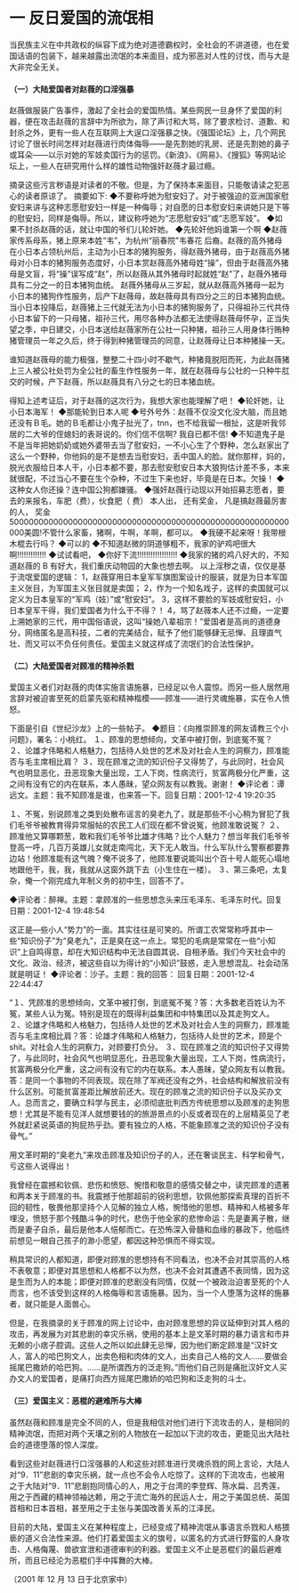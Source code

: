 # 一 反日爱国的流氓相
当民族主义在中共政权的纵容下成为绝对道德霸权时，全社会的不讲道德，也在爱国话语的包装下，越来越露出流氓的本来面目，成为邪恶对人性的讨伐，而与大是大非完全无关。

#### （一）大陆爱国者对赵薇的口淫强暴
赵薇做服装广告事件，激起了全社会的爱国热情。某些网民一旦身怀了爱国的利器，便在攻击赵薇的言辞中为所欲为，除了声讨和大骂，除了要求检讨、道歉、和封杀之外，更有一些人在互联网上大逞口淫强暴之快。《强国论坛》上，几个网民讨论了很长时间怎样对赵薇进行肉体侮辱——是先割她的乳房、还是先割她的鼻子或耳朵——以示对她的军妓卖国行为的惩罚。《新浪》、《网易》、《搜狐》等网站论坛上，一些人在研究用什么样的雄性动物强奸赵薇才最过瘾。

摘录这些污言秽语是对读者的不敬。但是，为了保持本来面目，只能敬请读之犯恶心的读者原谅了。 摘要如下:
◆不要称呼她为慰安妇了。对于被强迫的亚洲国家慰安妇来讲与这种志愿慰安妇一样是一种侮辱；对自愿的日本慰安妇来讲她只是下等的慰安妇，同样是侮辱。所以，建议称呼她为“志愿慰安妇”或“志愿军妓”。
◆如果不封杀赵薇的话，就让中国的爷们儿轮奸她。
◆先轮奸他妈谁第一个啊
◆赵薇家传系母系，猪上原来本姓“韦”，为杭州“丽春院”韦春花 后裔。赵薇的高外猪母在小日本占领杭州后，主动为小日本的猪狗服务，得赵薇外猪母，由于赵薇高外猪母对小日本的猪狗服务态度好，小日本赏赵薇高外猪母姓“操”，但由于赵薇高外猪母是文盲，将“操”误写成“赵”，所以赵薇从其外猪母时起就姓“赵”了，赵薇外猪母具有二分之一的日本猪狗血统。
赵薇外猪母从三岁起，就从赵薇高外猪母一起为小日本的猪狗作性服务，后产下赵薇母，故赵薇母具有四分之三的日本猪狗血统。
当小日本投降后，赵薇猪上三代就无法为小日本的猪狗服务了，只得祖孙三代共侍小日本留下的一只母猪，祖孙三代，用尽各种办法都无法使得赵薇母怀孕，正当失望之季，中日建交，小日本送给赵薇家所在公社一只种猪，祖孙三人用身体行贿种猪管理员一年之久后，终于得到种猪管理员的同意，让赵薇母让日本种猪操一天。

谁知道赵薇母的能力极强，整整二十四小时不歇气，种猪竟脱阳而死，为此赵薇猪上三人被公社处罚为全公社的畜生作性服务一年，就在赵薇母与公社的一只种牛肛交的时候，产下赵薇，所以赵薇具有八分之七的日本猪血统。

得知上述考证后，对于赵薇的这次行为，我想大家也能理解了吧！
◆轮奸她，让小日本海军！
◆那能轮到日本人呢
◆号外号外：赵薇不仅没文化没大脑，而且她还没有Ｂ毛。她的Ｂ毛都让小鬼子扯光了，tnn，也不给我留一根扯，这是听我邻居的二大爷的侄媳妇的表哥说的。你们信不信啊? 我自已都不信!
◆不知道鬼子是不是当年把她奶奶或她外婆带去当了慰安妇，一不小心生了个野种，怎么赵家出了这么一个野种，你他妈的是不是想去当慰安妇，丢中国人的脸。就你那样，妈的，脱光衣服给日本人干，小日本都不要，那去慰安慰安日本大狼狗估计差不多，本来就很配，不过当心不要在生个杂种，不过生下来也好，毕竟是在日本。欠操！
◆这种女人你还操？连中国公狗都嫌骚。
◆强奸赵薇行动现以开始招募志愿者，要去的来报名，车肥（费），伙食肥（ 费） 本人出， 还有奖金， 凡是搞赵薇最厉害的人， 奖金500000000000000000000000000000000000000000000000000000000000美圆!不管什么家畜，猪啊，牛啊，羊啊，都可以。
◆我硬不起来呀！我带根木棍去行吗？
◆可以的
◆不知道赵微的阴道够粗不，我家的驴鸡吧很大啊!!!!!!!!!!!!!
◆试试看吧，
◆你好下流!!!!!!!!!!!!!!!!!!
◆我家的猪的鸡八好大的，不知道赵薇的 B 有好大，我们重庆动物园的大象也想去啊。
以上淫秽之语，仅仅是基于流氓爱国的逻辑：
1，赵薇穿用日本皇军军旗图案设计的服装，就是为日本军国主义张目，为军国主义张目就是卖国；
2，作为一个知名戏子，这样的卖国就可以定义为日本皇军的“军鸡（妓）”或“慰安妇”。
3，这样不要脸的军妓或慰安妇，小日本皇军干得，我们爱国者为什么干不得？！
4，骂了赵薇本人还不过瘾，一定要上溯她家的三代，用中国俗语说，这叫“操她八辈祖宗！”爱国者是高尚的道德身分，网络匿名是高科技，二者的完美结合，赋予了他们能够肆无忌惮、且理直气壮、而又可以不负任何责任。爱国主义就这样成了流氓们的合法性保护。

#### （二）大陆爱国者对顾准的精神杀戮

爱国主义者们对赵薇的肉体实施言语施暴，已经足以令人震惊。而另一些人居然用言辞对被迫害至死的启蒙先驱和精神楷模——顾准——进行灵魂施暴，实在令人愤怒。

下面是引自《世纪沙龙》上的一些帖子。
◆题目：《向推崇顾准的网友请教三个小问题》，署名：小桃红。
１、顾准的思想倾向，文革中被打倒，到底冤不冤？ 
２、论雄才伟略和人格魅力，包括待人处世的艺术及对社会人生的洞察力，顾准能否与毛主席相比肩？
３、现在顾准之流的知识份子又得势了，与此同时，社会风气也明显恶化，丑恶现象大量出现，工人下岗，性病流行，贫富两极分化严重，这之间有没有它的内在联系，本人愚昧，望众网友有以教我。谢谢！
◆评论者：谭远文。主题：我不知顾准是谁，也来答一下。回复日期：2001-12-4 19:20:35

１、不冤，别说顾准之类到处散布谣言的臭老九了，就是那些不小心稍为冒犯了我们毛爷爷被教育得异常服帖的农民工人们现在都不曾说冤，他顾准敢说冤？
２、顾准他又算哪颗葱，敢和我们毛爷爷比雄才伟略？比个人魅力？想当年我们毛爷爷登高一呼，几百万英雄儿女就走南闯北，天下无人敢当。什么军队什么警察都要靠边站！他顾准能有这气魄？俺不说多了，他顾准要说能叫出个百十号人能死心塌地地跟他干，我，我，我就从这窗外跳下去（小生住在一楼）。
３、第三条吧，太复杂，俺一个刚完成九年制义务的初中生，回答不了。

◆评论者：醉禅。主题：拿顾准的一些思想念头来压毛泽东、毛泽东时代。回复日期：2001-12-4 19:48:54

这正是—些小人“势力”的一面。其实往往是可笑的。所谓工农常常称呼其中一些“知识份子”为“臭老九”，正是臭在这一点上。常犯的毛病是常常在一些“小知识”上自鸣得意，却在大知识结构中无法自圆其说、自相矛盾。我们今天社会中的文化、政治、经济，被这些自以为得计的“小知识”鼓惑，走入思想混乱、社会动荡就是明证！
◆评论者：沙子。主题：我的回答： 回复日期：2001-12-4 22:44:47

“１、凭顾准的思想倾向，文革中被打倒，到底冤不冤？答：大多数老百姓认为不冤，某些人认为冤。特别是现在的既得利益集团和中特集团以及其走狗文人。
２、论雄才伟略和人格魅力，包括待人处世的艺术及对社会人生的洞察力，顾准能否与毛主席相比肩？答：论雄才伟略和人格魅力，包括待人处世的艺术，顾是个 shit。对社会人生的洞察力，对顾要打负分。
３、现在顾准之流的知识份子又得势了，与此同时，社会风气也明显恶化，丑恶现象大量出现，工人下岗，性病流行，贫富两极分化严重，这之间有没有它的内在联系。本人愚昧，望众网友有以教我。答：是同一个事物的不同表现。现在除了军阀还没有之外，社会结构和解放前没有什么区别。可能贫富差距比解放前还大。现在的顾准之流的知识份子以及买办文人。总而言之，要确立科学与民主，必须彻底批判西方传统思想以及顾准的走狗思想！尤其是不能有见洋人就想要钱的的旅游景点的小反或者现在的上层精英见了老外就赶紧说英语的狗屁热乎劲。要有独立的人格，不能象顾准之流的知识份子没有骨气。”

用文革时期的“臭老九”来攻击顾准及知识份子的人，还在奢谈民主、科学和骨气，亏这些人说得出！

我曾经在震撼和钦佩、悲伤和愤怒、惋惜和敬意的感情交替之中，读完顾准的遗著和两本关于顾准的书。我震撼于他那超前的锐利思想，钦佩他那探索真理的百折不回的韧性，敬畏他那坚持个人见解的独立人格，惋惜他的思想、精神和人格被多年埋没，愤怒于那个残酷斗争的时代，悲伤于他全家的悲惨命运：先是妻离子散，继而是妻子自杀，最后是他本人悒郁而亡。在恐怖深入骨髓和血缘的暴政下，他临终前想见一眼自己孩子的渺小愿望，都因这种恐惧而不得实现。

稍具常识的人都知道，即便对顾准的思想持有不同看法，也决不会对其崇高的人格不表敬意；即便对其思想和人格都不以为然，也决不会对其遭遇不表同情，因为这是生而为人的本能；即便对顾准的悲剧没有同情，仅就一个被政治迫害至死的个人而言，也不该受到这样的人格侮辱和言语施暴。因为，当一个人堕落为这样的施暴者，就只能是人面兽心。

但是，在我摘录的关于顾准的网上讨论中，由对顾准思想的异议延伸到对其人格的攻击，再发展为对其悲剧的幸灾乐祸，使用的基本上是文革时期的暴力语言和市井无赖的小痞子腔调。这些人之所以如此肆无忌惮，因为他们断定顾准是“汉奸文人，富人的哈巴狗文人，出卖色相和肉体的文人，出卖自己人格的文人……要做会摇尾巴撒娇的哈巴狗。……是所谓西方的泛走狗。”而他们自己则是痛批汉奸文人买办文人的爱国者，是痛打向西方摇尾巴撒娇的哈巴狗和泛走狗的斗士。

#### （三）爱国主义：恶棍的避难所与大棒

虽然赵薇和顾准是完全不同的人，但是我相信对他们进行下流攻击的人，是相同的精神流氓，而把对两个天壤之别的人物放在一起加以下流的攻击，更能见出大陆社会的道德堕落的惊人深度。

看到这些对赵薇进行口淫强暴的人和这些对顾准进行灵魂杀戮的网上言论，大陆人对“9．11”悲剧的幸灾乐祸，就一点也不会令人吃惊了。这样的下流攻击，也被用之于大陆对“9．11”悲剧抱同情心的人，用之于台湾的李登辉、陈水扁、吕秀莲，用之于西藏的精神领袖达赖，用之于流亡海外的民运人士，用之于美国总统、英国首相和日本首相，甚至用之于主张与美国改善关系的江泽民。

目前的大陆，爱国主义在某种程度上，已经变成了精神流氓从事语言杀戮和人格猥亵的道义合法性来源。他们打着爱国主义的旗号，以匿名的方式进行野蛮的人身攻击、人格侮蔑、兽欲宣泄和道德审判的利器。爱国主义不止是恶棍们的最后避难所，而且已经沦为恶棍们手中挥舞的大棒。

（2001 年 12 月 13 日于北京家中）
